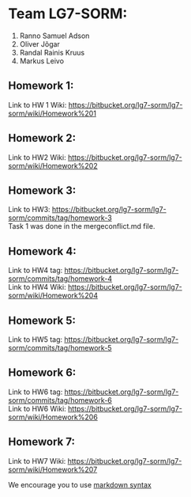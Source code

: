 # Team LG7-SORM:
1. Ranno Samuel Adson
2. Oliver Jõgar
3. Randal Rainis Kruus
4. Markus Leivo

## Homework 1:
Link to HW 1 Wiki: https://bitbucket.org/lg7-sorm/lg7-sorm/wiki/Homework%201

## Homework 2:
Link to HW2 Wiki: https://bitbucket.org/lg7-sorm/lg7-sorm/wiki/Homework%202

## Homework 3:
Link to HW3: https://bitbucket.org/lg7-sorm/lg7-sorm/commits/tag/homework-3 <br>
Task 1 was done in the mergeconflict.md file.

## Homework 4:
Link to HW4 tag: https://bitbucket.org/lg7-sorm/lg7-sorm/commits/tag/homework-4 <br>
Link to HW4 Wiki: https://bitbucket.org/lg7-sorm/lg7-sorm/wiki/Homework%204

## Homework 5:
Link to HW5 tag: https://bitbucket.org/lg7-sorm/lg7-sorm/commits/tag/homework-5 <br>

## Homework 6:
Link to HW6 tag: https://bitbucket.org/lg7-sorm/lg7-sorm/commits/tag/homework-6 <br>
Link to HW6 Wiki: https://bitbucket.org/lg7-sorm/lg7-sorm/wiki/Homework%206

## Homework 7:
Link to HW7 Wiki: https://bitbucket.org/lg7-sorm/lg7-sorm/wiki/Homework%207

We encourage you to use [markdown syntax](https://confluence.atlassian.com/bitbucketserver/markdown-syntax-guide-776639995.html)